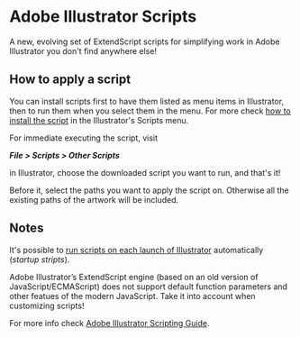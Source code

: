 # Adobe Illustrator Scripts

A new, evolving set of ExtendScript scripts for simplifying work in Adobe Illustrator you don't find anywhere else!

## How to apply a script

You can install scripts first to have them listed as menu items in Illustrator, then to run them when you select them in the menu. For more check [how to install the script](https://ai-scripting.docsforadobe.dev/introduction/executingScripts/#installing-scripts-in-the-scripts-menu) in the Illustrator's Scripts menu.

For immediate executing the script, visit

**_File > Scripts > Other Scripts_**

in Illustrator, choose the downloaded script you want to run, and that's it!

Before it, select the paths you want to apply the script on. Otherwise all the existing paths of the artwork will be included.

## Notes

It's possible to [run scripts on each launch of Illustrator](https://ai-scripting.docsforadobe.dev/introduction/executingScripts/#startup-scripts-jsx-scripts-only) automatically (_startup stripts_).

Adobe Illustrator’s ExtendScript engine (based on an old version of JavaScript/ECMAScript) does not support default function parameters and other featues of the modern JavaScript. Take it into account when customizing scripts!

For more info check [Adobe Illustrator Scripting Guide](https://ai-scripting.docsforadobe.dev/).
